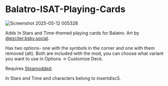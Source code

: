 # Balatro-ISAT-Playing-Cards

![Screenshot 2025-05-12 005328](https://github.com/user-attachments/assets/0bd4d87a-eb54-4598-8a9e-8788d0edf232)

Adds In Stars and Time-themed playing cards for Balatro. Art by [@ezciter.bsky.social‬](https://bsky.app/profile/ezciter.bsky.social).

Has two options- one with the symbols in the corner and one with them removed (alt). Both are included with the mod, you can choose what variant you want to use in Options -> Customize Deck.

Requires [Steamodded](https://github.com/Steamodded/smods).

In Stars and Time and characters belong to insertdisc5.
